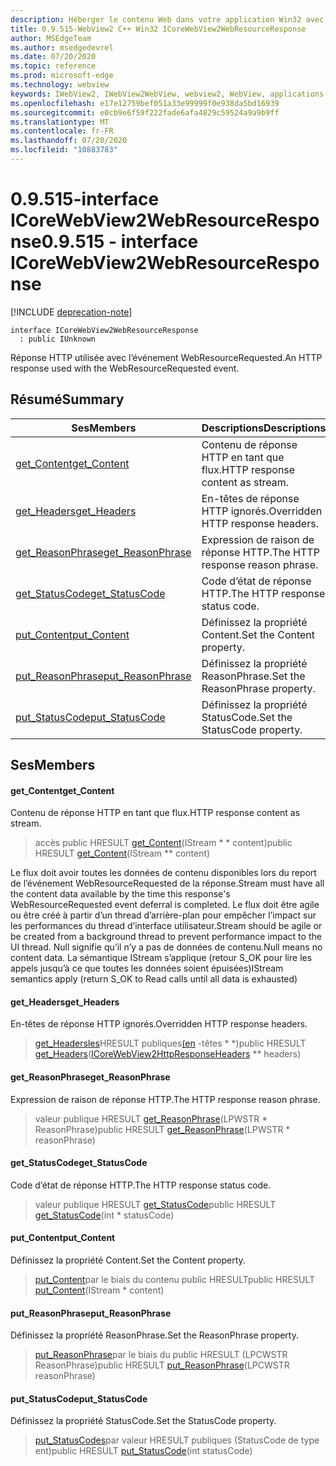 ```yaml
---
description: Héberger le contenu Web dans votre application Win32 avec le contrôle Microsoft Edge WebView2
title: 0.9.515-WebView2 C++ Win32 ICoreWebView2WebResourceResponse
author: MSEdgeTeam
ms.author: msedgedevrel
ms.date: 07/20/2020
ms.topic: reference
ms.prod: microsoft-edge
ms.technology: webview
keywords: IWebView2, IWebView2WebView, webview2, WebView, applications Win32, Win32, Edge, ICoreWebView2, ICoreWebView2Controller, contrôle de navigateur, html Edge
ms.openlocfilehash: e17e12759bef051a33e99999f0e938da5bd16939
ms.sourcegitcommit: e0cb9e6f59f222fade6afa4829c59524a9a9b9ff
ms.translationtype: MT
ms.contentlocale: fr-FR
ms.lasthandoff: 07/20/2020
ms.locfileid: "10883783"
---
```

# <span data-ttu-id="f6e1c-104">0.9.515-interface ICoreWebView2WebResourceResponse</span><span class="sxs-lookup"><span data-stu-id="f6e1c-104">0.9.515 - interface ICoreWebView2WebResourceResponse</span></span> 

[!INCLUDE [deprecation-note](../../includes/deprecation-note.md)]

```
interface ICoreWebView2WebResourceResponse
  : public IUnknown
```

<span data-ttu-id="f6e1c-105">Réponse HTTP utilisée avec l’événement WebResourceRequested.</span><span class="sxs-lookup"><span data-stu-id="f6e1c-105">An HTTP response used with the WebResourceRequested event.</span></span>

## <span data-ttu-id="f6e1c-106">Résumé</span><span class="sxs-lookup"><span data-stu-id="f6e1c-106">Summary</span></span>

 <span data-ttu-id="f6e1c-107">Ses</span><span class="sxs-lookup"><span data-stu-id="f6e1c-107">Members</span></span>                        | <span data-ttu-id="f6e1c-108">Descriptions</span><span class="sxs-lookup"><span data-stu-id="f6e1c-108">Descriptions</span></span>
--------------------------------|---------------------------------------------
[<span data-ttu-id="f6e1c-109">get_Content</span><span class="sxs-lookup"><span data-stu-id="f6e1c-109">get_Content</span></span>](#get_content) | <span data-ttu-id="f6e1c-110">Contenu de réponse HTTP en tant que flux.</span><span class="sxs-lookup"><span data-stu-id="f6e1c-110">HTTP response content as stream.</span></span>
[<span data-ttu-id="f6e1c-111">get_Headers</span><span class="sxs-lookup"><span data-stu-id="f6e1c-111">get_Headers</span></span>](#get_headers) | <span data-ttu-id="f6e1c-112">En-têtes de réponse HTTP ignorés.</span><span class="sxs-lookup"><span data-stu-id="f6e1c-112">Overridden HTTP response headers.</span></span>
[<span data-ttu-id="f6e1c-113">get_ReasonPhrase</span><span class="sxs-lookup"><span data-stu-id="f6e1c-113">get_ReasonPhrase</span></span>](#get_reasonphrase) | <span data-ttu-id="f6e1c-114">Expression de raison de réponse HTTP.</span><span class="sxs-lookup"><span data-stu-id="f6e1c-114">The HTTP response reason phrase.</span></span>
[<span data-ttu-id="f6e1c-115">get_StatusCode</span><span class="sxs-lookup"><span data-stu-id="f6e1c-115">get_StatusCode</span></span>](#get_statuscode) | <span data-ttu-id="f6e1c-116">Code d’état de réponse HTTP.</span><span class="sxs-lookup"><span data-stu-id="f6e1c-116">The HTTP response status code.</span></span>
[<span data-ttu-id="f6e1c-117">put_Content</span><span class="sxs-lookup"><span data-stu-id="f6e1c-117">put_Content</span></span>](#put_content) | <span data-ttu-id="f6e1c-118">Définissez la propriété Content.</span><span class="sxs-lookup"><span data-stu-id="f6e1c-118">Set the Content property.</span></span>
[<span data-ttu-id="f6e1c-119">put_ReasonPhrase</span><span class="sxs-lookup"><span data-stu-id="f6e1c-119">put_ReasonPhrase</span></span>](#put_reasonphrase) | <span data-ttu-id="f6e1c-120">Définissez la propriété ReasonPhrase.</span><span class="sxs-lookup"><span data-stu-id="f6e1c-120">Set the ReasonPhrase property.</span></span>
[<span data-ttu-id="f6e1c-121">put_StatusCode</span><span class="sxs-lookup"><span data-stu-id="f6e1c-121">put_StatusCode</span></span>](#put_statuscode) | <span data-ttu-id="f6e1c-122">Définissez la propriété StatusCode.</span><span class="sxs-lookup"><span data-stu-id="f6e1c-122">Set the StatusCode property.</span></span>

## <span data-ttu-id="f6e1c-123">Ses</span><span class="sxs-lookup"><span data-stu-id="f6e1c-123">Members</span></span>

#### <span data-ttu-id="f6e1c-124">get_Content</span><span class="sxs-lookup"><span data-stu-id="f6e1c-124">get_Content</span></span> 

<span data-ttu-id="f6e1c-125">Contenu de réponse HTTP en tant que flux.</span><span class="sxs-lookup"><span data-stu-id="f6e1c-125">HTTP response content as stream.</span></span>

> <span data-ttu-id="f6e1c-126">accès public HRESULT [get_Content](#get_content)(IStream \* \* content)</span><span class="sxs-lookup"><span data-stu-id="f6e1c-126">public HRESULT [get_Content](#get_content)(IStream \*\* content)</span></span>

<span data-ttu-id="f6e1c-127">Le flux doit avoir toutes les données de contenu disponibles lors du report de l’événement WebResourceRequested de la réponse.</span><span class="sxs-lookup"><span data-stu-id="f6e1c-127">Stream must have all the content data available by the time this response's WebResourceRequested event deferral is completed.</span></span> <span data-ttu-id="f6e1c-128">Le flux doit être agile ou être créé à partir d’un thread d’arrière-plan pour empêcher l’impact sur les performances du thread d’interface utilisateur.</span><span class="sxs-lookup"><span data-stu-id="f6e1c-128">Stream should be agile or be created from a background thread to prevent performance impact to the UI thread.</span></span> <span data-ttu-id="f6e1c-129">Null signifie qu’il n’y a pas de données de contenu.</span><span class="sxs-lookup"><span data-stu-id="f6e1c-129">Null means no content data.</span></span> <span data-ttu-id="f6e1c-130">La sémantique IStream s’applique (retour S_OK pour lire les appels jusqu’à ce que toutes les données soient épuisées)</span><span class="sxs-lookup"><span data-stu-id="f6e1c-130">IStream semantics apply (return S_OK to Read calls until all data is exhausted)</span></span>

#### <span data-ttu-id="f6e1c-131">get_Headers</span><span class="sxs-lookup"><span data-stu-id="f6e1c-131">get_Headers</span></span> 

<span data-ttu-id="f6e1c-132">En-têtes de réponse HTTP ignorés.</span><span class="sxs-lookup"><span data-stu-id="f6e1c-132">Overridden HTTP response headers.</span></span>

> <span data-ttu-id="f6e1c-133">[get_Headersles](#get_headers)HRESULT publiques[(en](icorewebview2httpresponseheaders.md) -têtes \* \*)</span><span class="sxs-lookup"><span data-stu-id="f6e1c-133">public HRESULT [get_Headers](#get_headers)([ICoreWebView2HttpResponseHeaders](icorewebview2httpresponseheaders.md) \*\* headers)</span></span>

#### <span data-ttu-id="f6e1c-134">get_ReasonPhrase</span><span class="sxs-lookup"><span data-stu-id="f6e1c-134">get_ReasonPhrase</span></span> 

<span data-ttu-id="f6e1c-135">Expression de raison de réponse HTTP.</span><span class="sxs-lookup"><span data-stu-id="f6e1c-135">The HTTP response reason phrase.</span></span>

> <span data-ttu-id="f6e1c-136">valeur publique HRESULT [get_ReasonPhrase](#get_reasonphrase)(LPWSTR \* ReasonPhrase)</span><span class="sxs-lookup"><span data-stu-id="f6e1c-136">public HRESULT [get_ReasonPhrase](#get_reasonphrase)(LPWSTR \* reasonPhrase)</span></span>

#### <span data-ttu-id="f6e1c-137">get_StatusCode</span><span class="sxs-lookup"><span data-stu-id="f6e1c-137">get_StatusCode</span></span> 

<span data-ttu-id="f6e1c-138">Code d’état de réponse HTTP.</span><span class="sxs-lookup"><span data-stu-id="f6e1c-138">The HTTP response status code.</span></span>

> <span data-ttu-id="f6e1c-139">valeur publique HRESULT [get_StatusCode](#get_statuscode)</span><span class="sxs-lookup"><span data-stu-id="f6e1c-139">public HRESULT [get_StatusCode](#get_statuscode)(int \* statusCode)</span></span>

#### <span data-ttu-id="f6e1c-140">put_Content</span><span class="sxs-lookup"><span data-stu-id="f6e1c-140">put_Content</span></span> 

<span data-ttu-id="f6e1c-141">Définissez la propriété Content.</span><span class="sxs-lookup"><span data-stu-id="f6e1c-141">Set the Content property.</span></span>

> <span data-ttu-id="f6e1c-142">[put_Content](#put_content)par le biais du contenu public HRESULT</span><span class="sxs-lookup"><span data-stu-id="f6e1c-142">public HRESULT [put_Content](#put_content)(IStream \* content)</span></span>

#### <span data-ttu-id="f6e1c-143">put_ReasonPhrase</span><span class="sxs-lookup"><span data-stu-id="f6e1c-143">put_ReasonPhrase</span></span> 

<span data-ttu-id="f6e1c-144">Définissez la propriété ReasonPhrase.</span><span class="sxs-lookup"><span data-stu-id="f6e1c-144">Set the ReasonPhrase property.</span></span>

> <span data-ttu-id="f6e1c-145">[put_ReasonPhrase](#put_reasonphrase)par le biais du public HRESULT (LPCWSTR ReasonPhrase)</span><span class="sxs-lookup"><span data-stu-id="f6e1c-145">public HRESULT [put_ReasonPhrase](#put_reasonphrase)(LPCWSTR reasonPhrase)</span></span>

#### <span data-ttu-id="f6e1c-146">put_StatusCode</span><span class="sxs-lookup"><span data-stu-id="f6e1c-146">put_StatusCode</span></span> 

<span data-ttu-id="f6e1c-147">Définissez la propriété StatusCode.</span><span class="sxs-lookup"><span data-stu-id="f6e1c-147">Set the StatusCode property.</span></span>

> <span data-ttu-id="f6e1c-148">[put_StatusCodes](#put_statuscode)par valeur HRESULT publiques (StatusCode de type ent)</span><span class="sxs-lookup"><span data-stu-id="f6e1c-148">public HRESULT [put_StatusCode](#put_statuscode)(int statusCode)</span></span>

